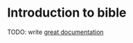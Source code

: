 # Introduction to bible

TODO: write [great documentation](http://jacobian.org/writing/what-to-write/)
